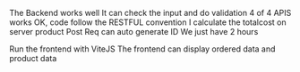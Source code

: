 The Backend works well 
It can check the input and do validation
4 of 4 APIS works OK, code follow the RESTFUL convention
I calculate the totalcost on server
product Post Req can auto generate ID
We just have 2 hours

Run the frontend with ViteJS
The frontend can display ordered data and product data
